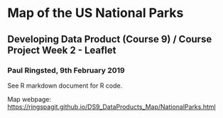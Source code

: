 # Map of the US National Parks
## Developing Data Product (Course 9) / Course Project Week 2 - Leaflet
### Paul Ringsted, 9th February 2019

See R markdown document for R code.

Map webpage: https://ringspagit.github.io/DS9_DataProducts_Map/NationalParks.html
